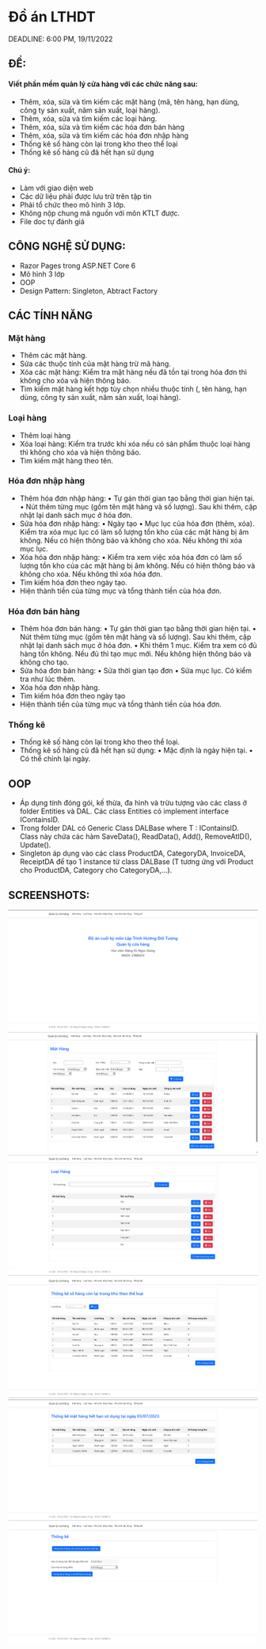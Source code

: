 # Đồ án LTHDT
DEADLINE: 6:00 PM, 19/11/2022

## ĐỀ:

#### Viết phần mềm quản lý cửa hàng với các chức năng sau:</h3>
-	Thêm, xóa, sửa và tìm kiếm các mặt hàng (mã, tên hàng, hạn dùng, công ty sản xuất, năm sản xuất, loại hàng).
-	Thêm, xóa, sửa và tìm kiếm các loại hàng.
-	Thêm, xóa, sửa và tìm kiếm các hóa đơn bán hàng
-	Thêm, xóa, sửa và tìm kiếm các hóa đơn nhập hàng
-	Thống kê số hàng còn lại trong kho theo thể loại
-	Thống kê số hàng cũ đã hết hạn sử dụng

#### Chú ý:
-	Làm với giao diện web
-	Các dữ liệu phải được lưu trữ trên tập tin
-	Phải tổ chức theo mô hình 3 lớp.
-	Không nộp chung mã nguồn với môn KTLT được.
-	File doc tự đánh giá

## CÔNG NGHỆ SỬ DỤNG:
- Razor Pages trong ASP.NET Core 6
- Mô hình 3 lớp
- OOP
- Design Pattern: Singleton, Abtract Factory

## CÁC TÍNH NĂNG
### Mặt hàng
-	Thêm các mặt hàng.
-	Sửa các thuộc tính của mặt hàng trừ mã hàng.
-	Xóa các mặt hàng: Kiểm tra mặt hàng nếu đã tồn tại trong hóa đơn thì không cho xóa và hiện thông báo.
-	Tìm kiếm mặt hàng kết hợp tùy chọn nhiều thuộc tính (, tên hàng, hạn dùng, công ty sản xuất, năm sản xuất, loại hàng).
### Loại hàng
-	Thêm loại hàng
-	Xóa loại hàng: Kiểm tra trước khi xóa nếu có sản phẩm thuộc loại hàng thì không cho xóa và hiện thông báo.
-	Tìm kiếm mặt hàng theo tên. 
### Hóa đơn nhập hàng
-	Thêm hóa đơn nhập hàng:
•	Tự gán thời gian tạo bằng thời gian hiện tại.
•	Nút thêm từng mục (gồm tên mặt hàng và số lượng). Sau khi thêm, cập nhật lại danh sách mục ở hóa đơn.
-	Sửa hóa đơn nhập hàng:
•	Ngày tạo
•	Mục lục của hóa đơn (thêm, xóa). Kiểm tra xóa mục lục có làm số lượng tồn kho của các mặt hàng bị âm không. Nếu có hiện thông báo và không cho xóa. Nếu không thì xóa mục lục.
-	Xóa hóa đơn nhập hàng:
•	Kiểm tra xem việc xóa hóa đơn có làm số lượng tồn kho của các mặt hàng bị âm không. Nếu có hiện thông báo và không cho xóa. Nếu không thì xóa hóa đơn.
-	Tìm kiếm hóa đơn theo ngày tạo.
-	Hiện thành tiền của từng mục và tổng thành tiền của hóa đơn.
### Hóa đơn bán hàng
-	Thêm hóa đơn bán hàng:
•	Tự gán thời gian tạo bằng thời gian hiện tại.
•	Nút thêm từng mục (gồm tên mặt hàng và số lượng). Sau khi thêm, cập nhật lại danh sách mục ở hóa đơn.
•	Khi thêm 1 mục. Kiểm tra xem có đủ hàng tồn không. Nếu đủ thì tạo mục mới. Nếu không hiện thông báo và không cho tạo.
-	Sửa hóa đơn bán hàng:
•	Sửa thời gian tạo đơn
•	Sửa mục lục. Có kiểm tra như lúc thêm.
-	Xóa hóa đơn nhập hàng.
-	Tìm kiếm hóa đơn theo ngày tạo
-	Hiện thành tiền của từng mục và tổng thành tiền của hóa đơn.
### Thống kê
-	Thống kê số hàng còn lại trong kho theo thể loại.
-	Thống kê số hàng cũ đã hết hạn sử dụng:
•	Mặc định là ngày hiện tại.
•	Có thể chỉnh lại ngày.

## OOP
-	Áp dụng tính đóng gói, kế thừa, đa hình và trừu tượng vào các class ở folder Entities và DAL. Các class Entities có implement interface IContainsID.
-	Trong folder DAL có Generic Class DALBase<T> where T : IContainsID. Class này chứa các hàm SaveData(), ReadData(), Add(), RemoveAtID(), Update().
-	Singleton áp dụng vào các class ProductDA, CategoryDA, InvoiceDA, ReceiptDA để tạo 1 instance từ class DALBase<T> (T tương ứng với Product cho ProductDA, Category cho CategoryDA,…).

## SCREENSHOTS:
![Screenshot_OOP_01.png](/Screenshots/Screenshot_OOP_01.png)
![Screenshot_OOP_02.png](/Screenshots/Screenshot_OOP_02.png)
![Screenshot_OOP_03.png](/Screenshots/Screenshot_OOP_03.png)
![Screenshot_OOP_04.png](/Screenshots/Screenshot_OOP_04.png)
![Screenshot_OOP_05.png](/Screenshots/Screenshot_OOP_05.png)
![Screenshot_OOP_06.png](/Screenshots/Screenshot_OOP_06.png)
